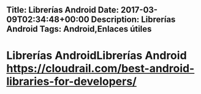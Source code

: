 Title: Librerías Android
Date: 2017-03-09T02:34:48+00:00
Description: Librerías Android
Tags: Android,Enlaces útiles
---
# Librerías AndroidLibrerías Android https://cloudrail.com/best-android-libraries-for-developers/